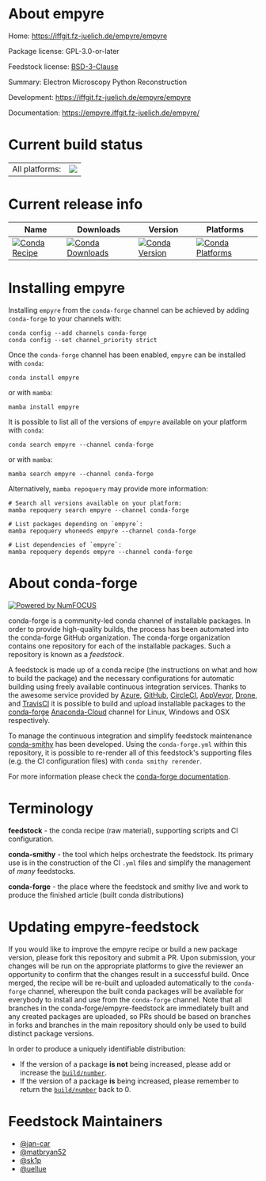 About empyre
============

Home: https://iffgit.fz-juelich.de/empyre/empyre

Package license: GPL-3.0-or-later

Feedstock license: [BSD-3-Clause](https://github.com/conda-forge/empyre-feedstock/blob/main/LICENSE.txt)

Summary: Electron Microscopy Python Reconstruction

Development: https://iffgit.fz-juelich.de/empyre/empyre

Documentation: https://empyre.iffgit.fz-juelich.de/empyre/

Current build status
====================


<table><tr><td>All platforms:</td>
    <td>
      <a href="https://dev.azure.com/conda-forge/feedstock-builds/_build/latest?definitionId=17091&branchName=main">
        <img src="https://dev.azure.com/conda-forge/feedstock-builds/_apis/build/status/empyre-feedstock?branchName=main">
      </a>
    </td>
  </tr>
</table>

Current release info
====================

| Name | Downloads | Version | Platforms |
| --- | --- | --- | --- |
| [![Conda Recipe](https://img.shields.io/badge/recipe-empyre-green.svg)](https://anaconda.org/conda-forge/empyre) | [![Conda Downloads](https://img.shields.io/conda/dn/conda-forge/empyre.svg)](https://anaconda.org/conda-forge/empyre) | [![Conda Version](https://img.shields.io/conda/vn/conda-forge/empyre.svg)](https://anaconda.org/conda-forge/empyre) | [![Conda Platforms](https://img.shields.io/conda/pn/conda-forge/empyre.svg)](https://anaconda.org/conda-forge/empyre) |

Installing empyre
=================

Installing `empyre` from the `conda-forge` channel can be achieved by adding `conda-forge` to your channels with:

```
conda config --add channels conda-forge
conda config --set channel_priority strict
```

Once the `conda-forge` channel has been enabled, `empyre` can be installed with `conda`:

```
conda install empyre
```

or with `mamba`:

```
mamba install empyre
```

It is possible to list all of the versions of `empyre` available on your platform with `conda`:

```
conda search empyre --channel conda-forge
```

or with `mamba`:

```
mamba search empyre --channel conda-forge
```

Alternatively, `mamba repoquery` may provide more information:

```
# Search all versions available on your platform:
mamba repoquery search empyre --channel conda-forge

# List packages depending on `empyre`:
mamba repoquery whoneeds empyre --channel conda-forge

# List dependencies of `empyre`:
mamba repoquery depends empyre --channel conda-forge
```


About conda-forge
=================

[![Powered by
NumFOCUS](https://img.shields.io/badge/powered%20by-NumFOCUS-orange.svg?style=flat&colorA=E1523D&colorB=007D8A)](https://numfocus.org)

conda-forge is a community-led conda channel of installable packages.
In order to provide high-quality builds, the process has been automated into the
conda-forge GitHub organization. The conda-forge organization contains one repository
for each of the installable packages. Such a repository is known as a *feedstock*.

A feedstock is made up of a conda recipe (the instructions on what and how to build
the package) and the necessary configurations for automatic building using freely
available continuous integration services. Thanks to the awesome service provided by
[Azure](https://azure.microsoft.com/en-us/services/devops/), [GitHub](https://github.com/),
[CircleCI](https://circleci.com/), [AppVeyor](https://www.appveyor.com/),
[Drone](https://cloud.drone.io/welcome), and [TravisCI](https://travis-ci.com/)
it is possible to build and upload installable packages to the
[conda-forge](https://anaconda.org/conda-forge) [Anaconda-Cloud](https://anaconda.org/)
channel for Linux, Windows and OSX respectively.

To manage the continuous integration and simplify feedstock maintenance
[conda-smithy](https://github.com/conda-forge/conda-smithy) has been developed.
Using the ``conda-forge.yml`` within this repository, it is possible to re-render all of
this feedstock's supporting files (e.g. the CI configuration files) with ``conda smithy rerender``.

For more information please check the [conda-forge documentation](https://conda-forge.org/docs/).

Terminology
===========

**feedstock** - the conda recipe (raw material), supporting scripts and CI configuration.

**conda-smithy** - the tool which helps orchestrate the feedstock.
                   Its primary use is in the construction of the CI ``.yml`` files
                   and simplify the management of *many* feedstocks.

**conda-forge** - the place where the feedstock and smithy live and work to
                  produce the finished article (built conda distributions)


Updating empyre-feedstock
=========================

If you would like to improve the empyre recipe or build a new
package version, please fork this repository and submit a PR. Upon submission,
your changes will be run on the appropriate platforms to give the reviewer an
opportunity to confirm that the changes result in a successful build. Once
merged, the recipe will be re-built and uploaded automatically to the
`conda-forge` channel, whereupon the built conda packages will be available for
everybody to install and use from the `conda-forge` channel.
Note that all branches in the conda-forge/empyre-feedstock are
immediately built and any created packages are uploaded, so PRs should be based
on branches in forks and branches in the main repository should only be used to
build distinct package versions.

In order to produce a uniquely identifiable distribution:
 * If the version of a package **is not** being increased, please add or increase
   the [``build/number``](https://docs.conda.io/projects/conda-build/en/latest/resources/define-metadata.html#build-number-and-string).
 * If the version of a package **is** being increased, please remember to return
   the [``build/number``](https://docs.conda.io/projects/conda-build/en/latest/resources/define-metadata.html#build-number-and-string)
   back to 0.

Feedstock Maintainers
=====================

* [@jan-car](https://github.com/jan-car/)
* [@matbryan52](https://github.com/matbryan52/)
* [@sk1p](https://github.com/sk1p/)
* [@uellue](https://github.com/uellue/)

